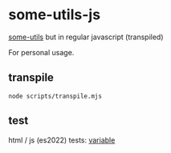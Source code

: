 # some-utils-js

[some-utils](https://github.com/jniac/some-utils) but in regular javascript (transpiled)

For personal usage.

## transpile
```
node scripts/transpile.mjs
```

## test

html / js (es2022) tests:
[variable](https://jniac.github.io/some-utils-js/test/variable/)
